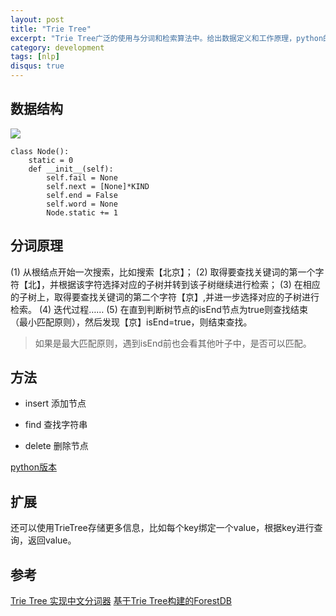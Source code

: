 ```yaml
---
layout: post
title: "Trie Tree"
excerpt: "Trie Tree广泛的使用与分词和检索算法中。给出数据定义和工作原理，python的实现。"
category: development
tags: [nlp]
disqus: true
---
```


## 数据结构
![](http://7xkeqi.com1.z0.glb.clouddn.com/chatbot/images/2017/06/2843224-42072841a53d82a6.png)

```
class Node():
	static = 0
	def __init__(self):
		self.fail = None
		self.next = [None]*KIND
		self.end = False
		self.word = None
		Node.static += 1
```

## 分词原理
(1) 从根结点开始一次搜索，比如搜索【北京】；
(2) 取得要查找关键词的第一个字符【北】，并根据该字符选择对应的子树并转到该子树继续进行检索；
(3) 在相应的子树上，取得要查找关键词的第二个字符【京】,并进一步选择对应的子树进行检索。
(4) 迭代过程……
(5) 在直到判断树节点的isEnd节点为true则查找结束（最小匹配原则），然后发现【京】isEnd=true，则结束查找。

> 如果是最大匹配原则，遇到isEnd前也会看其他叶子中，是否可以匹配。

## 方法
* insert
添加节点

* find
查找字符串

* delete
删除节点

[python版本](https://gist.github.com/Samurais/42c0f54f8786dc8daebf69bb0dfdff0f)

## 扩展
还可以使用TrieTree存储更多信息，比如每个key绑定一个value，根据key进行查询，返回value。

## 参考
[Trie Tree 实现中文分词器](http://www.jianshu.com/p/1d9e7b8663c1)
[基于Trie Tree构建的ForestDB](https://github.com/couchbase/forestdb)
